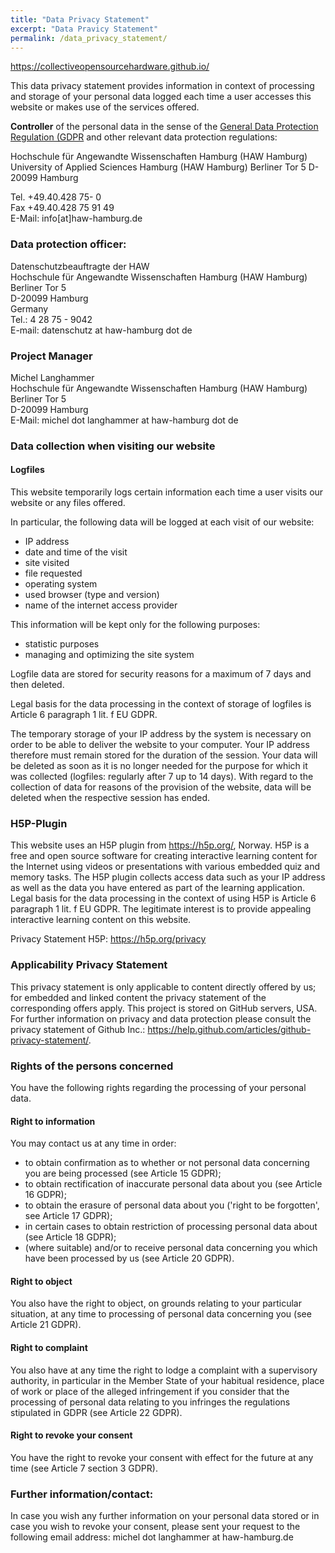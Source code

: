 ```yaml
---
title: "Data Privacy Statement"
excerpt: "Data Pravicy Statement"
permalink: /data_privacy_statement/
---
```


https://collectiveopensourcehardware.github.io/

This data privacy statement provides information in context of processing and storage of your personal data logged each time a user accesses this website or makes use of the services offered.

**Controller** of the personal data in the sense of the [General Data Protection Regulation (GDPR](http://eur-lex.europa.eu/legal-content/EN/TXT/?uri=CELEX:32016R0679) and other relevant data protection regulations:

Hochschule für Angewandte Wissenschaften Hamburg (HAW Hamburg)
University of Applied Sciences Hamburg (HAW Hamburg)
Berliner Tor 5
D-20099 Hamburg

Tel. +49.40.428 75- 0 <br />
Fax +49.40.428 75 91 49 <br />
E-Mail: info[at]haw-hamburg.de <br />

### Data protection officer:
Datenschutzbeauftragte der HAW <br />
Hochschule für Angewandte Wissenschaften Hamburg (HAW Hamburg) <br />
Berliner Tor 5<br />
D-20099 Hamburg<br />
Germany<br />
Tel.: 4 28 75 - 9042<br />
E-mail: datenschutz at haw-hamburg dot de <br />

### Project Manager
Michel Langhammer<br />
Hochschule für Angewandte Wissenschaften Hamburg (HAW Hamburg) <br />
Berliner Tor 5<br />
D-20099 Hamburg<br />
E-Mail: michel dot langhammer at haw-hamburg dot de


### Data collection when visiting our website

#### Logfiles
This website temporarily logs certain information each time a user visits our website or any files offered.

In particular, the following data will be logged at each visit of our website:
-  IP address 
- date and time of the visit
- site visited
- file requested
- operating system
- used browser (type and version)
- name of the internet access provider

This information will be kept only for the following purposes:
- statistic purposes
- managing and optimizing the site system

Logfile data are stored for security reasons for a maximum of 7 days and then deleted.  

Legal basis for the data processing in the context of storage of logfiles is Article 6 paragraph 1 lit. f EU GDPR.

The temporary storage of your IP address by the system is necessary on order to be able to deliver the website to your computer. Your IP address therefore must remain stored for the duration of the session.
Your data will be deleted as soon as it is no longer needed for the purpose for which it was collected (logfiles: regularly after 7 up to 14 days). With regard to the collection of data for reasons of the provision of the website, data will be deleted when the respective session has ended.

### H5P-Plugin
This website uses an H5P plugin from https://h5p.org/, Norway. H5P is a free and open source software for creating interactive learning content for the Internet using videos or presentations with various embedded quiz and memory tasks.
The H5P plugin collects access data such as your IP address as well as the data you have entered as part of the learning application. 
Legal basis for the data processing in the context of using H5P is Article 6 paragraph 1 lit. f EU GDPR.
The legitimate interest is to provide appealing interactive learning content on this website. 

Privacy Statement H5P: https://h5p.org/privacy 

### Applicability Privacy Statement
This privacy statement is only applicable to content directly offered by us; for embedded and linked content the privacy statement of the corresponding offers apply.
This project is stored on GitHub servers, USA. For further information on privacy and data protection please consult the privacy statement of Github Inc.: https://help.github.com/articles/github-privacy-statement/.

### Rights of the persons concerned
You have the following rights regarding the processing of your personal data.

#### Right to information
You may contact us at any time in order:

- to obtain confirmation as to whether or not personal data concerning you are being processed (see Article 15 GDPR);
- to obtain rectification of inaccurate personal data about you (see Article 16 GDPR); 
- to obtain the erasure of personal data about you ('right to be forgotten', see Article 17 GDPR); 
- in certain cases to obtain restriction of processing personal data about (see Article 18 GDPR);
- (where suitable) and/or to receive personal data concerning you which have been processed by us (see Article 20 GDPR).

#### Right to object
You also have the right to object, on grounds relating to your particular situation, at any time to processing of personal data concerning you (see Article 21 GDPR).

#### Right to complaint
You also have at any time the right to lodge a complaint with a supervisory authority, in particular in the Member State of your habitual residence, place of work or place of the alleged infringement if you consider that the processing of personal data relating to you infringes the regulations stipulated in GDPR (see Article 22 GDPR). 

#### Right to revoke your consent
You have the right to revoke your consent with effect for the future at any time (see Article 7 section 3 GDPR). 

### Further information/contact:
In case you wish any further information on your personal data stored or in case you wish to revoke your consent, please sent your request to the following email address: 
michel dot langhammer at haw-hamburg.de
